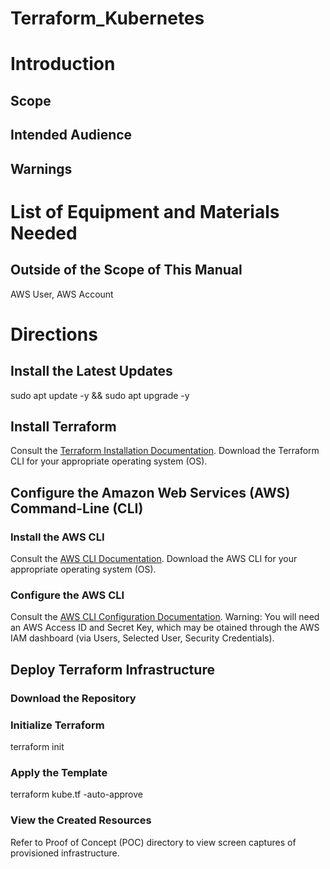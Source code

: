 # Terraform_Kubernetes

# Introduction

## Scope

## Intended Audience

## Warnings

# List of Equipment and Materials Needed

## Outside of the Scope of This Manual

AWS User, AWS Account

# Directions

## Install the Latest Updates
sudo apt update -y && sudo apt upgrade -y

## Install Terraform
Consult the [Terraform Installation Documentation](https://learn.hashicorp.com/tutorials/terraform/install-cli). Download the Terraform CLI for your appropriate operating system (OS). 

## Configure the Amazon Web Services (AWS) Command-Line (CLI)

### Install the AWS CLI
Consult the [AWS CLI Documentation](https://docs.aws.amazon.com/cli/latest/userguide/install-cliv2.html). Download the AWS CLI for your appropriate operating system (OS).

### Configure the AWS CLI
Consult the [AWS CLI Configuration Documentation](https://docs.aws.amazon.com/cli/latest/userguide/cli-configure-quickstart.html). Warning: You will need an AWS Access ID and Secret Key, which may be otained through the AWS IAM dashboard (via Users, Selected User, Security Credentials).  

## Deploy Terraform Infrastructure

### Download the Repository

### Initialize Terraform
terraform init

### Apply the Template
terraform kube.tf -auto-approve

### View the Created Resources
Refer to Proof of Concept (POC) directory to view screen captures of provisioned infrastructure. 
